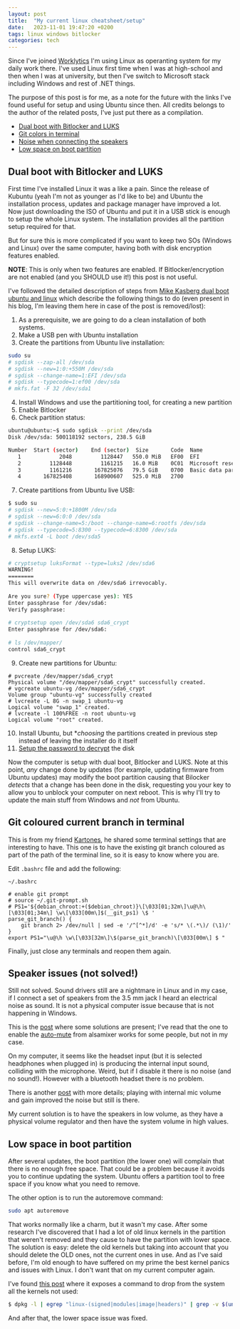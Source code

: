 ```yaml
---
layout: post
title:  "My current linux cheatsheet/setup"
date:   2023-11-01 19:47:20 +0200
tags: linux windows bitlocker
categories: tech
---
```


Since I've joined [Worklytics](https://www.worklytics.co/) I'm using Linux as operanting system for my daily work there. I've used Linux first time
when I was at high-school and then when I was at university, but then I've switch to Microsoft stack including Windows and
rest of .NET things.

The purpose of this post is for me, as a note for the future with the links I've found useful for setup and using Ubuntu since then.
All credits belongs to the author of the related posts, I've just put there as a compilation.

- [Dual boot with Bitlocker and LUKS](#dual-boot-with-bitlocker-and-luks)
- [Git colors in terminal](#git-coloured-current-branch-in-terminal)
- [Noise when connecting the speakers](#speaker-issues-not-solved)
- [Low space on boot partition](#low-space-in-boot-partition)

## Dual boot with Bitlocker and LUKS

First time I've installed Linux it was a like a pain. Since the release of Kubuntu (yeah I'm not as younger as I'd like to be) and Ubuntu the installation process, updates and package manager have improved a lot. Now just downloading the ISO of Ubuntu and put it in a USB stick is enough to setup the whole Linux system. The installation provides all the partition setup required for that. 

But for sure this is more complicated if you want to keep two SOs (Windows and Linux) over the same computer, having both with disk encryption features enabled. 

**NOTE**: This is only when two features are enabled. If Bitlocker/encryption are not enabled (and you SHOULD use it!) this post is not useful.

I've followed the detailed description of steps from [Mike Kasberg dual boot ubuntu and linux](https://www.mikekasberg.com/blog/2020/04/08/dual-boot-ubuntu-and-windows-with-encryption.html) which describe the following things to do (even present in his blog, I'm leaving them here in case of the post is removed/lost):
1. As a prerequisite, we are going to do a clean installation of both systems.
2. Make a USB pen with Ubuntu installation
3. Create the partitions from Ubuntu live installation:

```bash
sudo su
# sgdisk --zap-all /dev/sda
# sgdisk --new=1:0:+550M /dev/sda
# sgdisk --change-name=1:EFI /dev/sda
# sgdisk --typecode=1:ef00 /dev/sda
# mkfs.fat -F 32 /dev/sda1
```

4. Install Windows and use the partitioning tool, for creating a new partition
5. Enable Bitlocker
6. Check partition status:

```bash
ubuntu@ubuntu:~$ sudo sgdisk --print /dev/sda
Disk /dev/sda: 500118192 sectors, 238.5 GiB

Number  Start (sector)    End (sector)  Size       Code  Name
   1            2048         1128447   550.0 MiB   EF00  EFI
   2         1128448         1161215   16.0 MiB    0C01  Microsoft reserved ...
   3         1161216       167825076   79.5 GiB    0700  Basic data partition
   4       167825408       168900607   525.0 MiB   2700
```
7. Create partitions from Ubuntu live USB:

```bash
$ sudo su
# sgdisk --new=5:0:+1800M /dev/sda
# sgdisk --new=6:0:0 /dev/sda
# sgdisk --change-name=5:/boot --change-name=6:rootfs /dev/sda
# sgdisk --typecode=5:8300 --typecode=6:8300 /dev/sda
# mkfs.ext4 -L boot /dev/sda5
```

8. Setup LUKS:

```bash
# cryptsetup luksFormat --type=luks2 /dev/sda6
WARNING!
========
This will overwrite data on /dev/sda6 irrevocably.
   
Are you sure? (Type uppercase yes): YES
Enter passphrase for /dev/sda6: 
Verify passphrase: 
   
# cryptsetup open /dev/sda6 sda6_crypt
Enter passphrase for /dev/sda6: 
   
# ls /dev/mapper/
control sda6_crypt
```

9. Create new partitions for Ubuntu:

```
# pvcreate /dev/mapper/sda6_crypt
Physical volume "/dev/mapper/sda6_crypt" successfully created.
# vgcreate ubuntu-vg /dev/mapper/sda6_crypt
Volume group "ubuntu-vg" successfully created
# lvcreate -L 8G -n swap_1 ubuntu-vg
Logical volume "swap_1" created.
# lvcreate -l 100%FREE -n root ubuntu-vg
Logical volume "root" created.
```

10. Install Ubuntu, but **choosing* the partitions created in previous step instead of leaving the installer do it itself
11. [Setup the password to decrypt](https://www.mikekasberg.com/blog/2020/04/08/dual-boot-ubuntu-and-windows-with-encryption.html#phase-4-install-ubuntu) the disk


Now the computer is setup with dual boot, Bitlocker and LUKS. Note at this point, *any* change done by updates (for example, updating firmware from Ubuntu updates) may modify the boot partition causing that Bilocker *detects* that a change has been done in the disk, requesting you your key to allow you to unblock your computer on next reboot. This is why I'll try to update the main stuff from Windows and *not* from Ubuntu.

## Git coloured current branch in terminal

This is from my friend [Kartones](https://github.com/Kartones), he shared some terminal settings that are interesting to have. This one is to have the existing git branch coloured as part of the path of the terminal line, so it is easy to know where you are.

Edit `.bashrc` file and add the following:

```
~/.bashrc

# enable git prompt
# source ~/.git-prompt.sh
# PS1='${debian_chroot:+($debian_chroot)}\[\033[01;32m\]\u@\h\[\033[01;34m\] \w\[\033[00m\]$(__git_ps1) \$ '
parse_git_branch() {
    git branch 2> /dev/null | sed -e '/^[^*]/d' -e 's/* \(.*\)/ (\1)/'
}
export PS1="\u@\h \w\[\033[32m\]\$(parse_git_branch)\[\033[00m\] $ "
```

Finally, just close any terminals and reopen them again. 

## Speaker issues (not solved!)

Still not solved. Sound drivers still are a nightmare in Linux and in my case, if I connect a set of speakers from the 3.5 mm jack I heard an electrical noise as sound. It is not a physical computer issue because that is not happening in Windows.

This is the [post](https://askubuntu.com/questions/1230833/annoying-click-popping-sound-on-ubuntu-20-04) where some solutions are present; I've read that the one to 
enable the [auto-mute](https://askubuntu.com/a/1351408) from alsamixer works for some people, but not in my case.

On my computer, it seems like the headset input (but it is selected headphones when plugged in) is producing the internal input sound, colliding with the microphone. Weird, but if I disable it there is no noise (and no sound!). However with a bluetooth headset there is no problem.

There is another [post](https://askubuntu.com/questions/1241617/ubuntu-20-04-after-last-update-speakers-are-buzzing-unless-i-open-the-sound-s) with more details; playing with internal mic volume and gain improved the noise but still is there.

My current solution is to have the speakers in low volume, as they have a physical volume regulator and then have the system volume in high values.

## Low space in boot partition

After several updates, the boot partition (the lower one) will complain that there is no enough free space. That could be a problem because it avoids you to continue updating the system. Ubuntu offers a partition tool to free space if you know what you need to remove.

The other option is to run the autoremove command:

```bash
sudo apt autoremove
```

That works normally like a charm, but it wasn't my case. After some research I've discovered that I had a lot of old linux kernels in the partition that weren't removed and they cause to have the partition with lower space. The solution is easy: delete the old kernels but taking into account that you should delete the OLD ones, not the current ones in use. And as I've said before, I'm old enough to have suffered on my prime the best kernel panics and issues with Linux. I don't want that
on my current computer again.

I've found [this post](https://askubuntu.com/questions/1423156/ubuntu-22-upgrade-needs-extreme-amount-of-space-in-boot-partition/1449412#1449412) where it exposes a command to drop from the system all the kernels not used:

```bash
$ dpkg -l | egrep "linux-(signed|modules|image|headers)" | grep -v $(uname -r | cut -d - -f 1) | awk {'print $2'} | xargs sudo apt purge -y
```

And after that, the lower space issue was fixed.